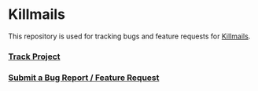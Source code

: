 # Killmails

This repository is used for tracking bugs and feature requests for [Killmails](https://killmails.com).

### [Track Project](https://github.com/orgs/killmails/projects/3)

### [Submit a Bug Report / Feature Request](https://github.com/killmails/killmails/issues/new/choose)

